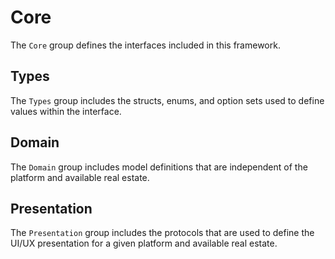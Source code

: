 #  Core
The `Core` group defines the interfaces included in this framework.

## Types
The `Types` group includes the structs, enums, and option sets used to define values within the interface.

## Domain
The `Domain` group includes model definitions that are independent of the platform and available real estate. 

## Presentation
The `Presentation` group includes the protocols that are used to define the UI/UX presentation for a given platform and  available real estate.
